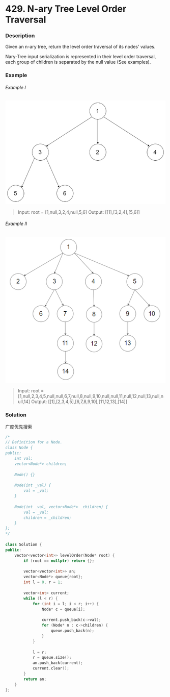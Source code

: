 # 429. N-ary Tree Level Order Traversal

### Description

Given an n-ary tree, return the level order traversal of its nodes' values.

Nary-Tree input serialization is represented in their level order traversal, each group of children is separated by the null value (See examples).

### Example

###### Example I

![](./narytreeexample.png)

> Input: root = [1,null,3,2,4,null,5,6]
> Output: [[1],[3,2,4],[5,6]]

###### Example II

![](./sample_4_964.png)

> Input: root = [1,null,2,3,4,5,null,null,6,7,null,8,null,9,10,null,null,11,null,12,null,13,null,null,14]
> Output: [[1],[2,3,4,5],[6,7,8,9,10],[11,12,13],[14]]

### Solution

广度优先搜索

```c++
/*
// Definition for a Node.
class Node {
public:
    int val;
    vector<Node*> children;

    Node() {}

    Node(int _val) {
        val = _val;
    }

    Node(int _val, vector<Node*> _children) {
        val = _val;
        children = _children;
    }
};
*/

class Solution {
public:
    vector<vector<int>> levelOrder(Node* root) {
        if (root == nullptr) return {};

        vector<vector<int>> an;
        vector<Node*> queue{root};
        int l = 0, r = 1;

        vector<int> current;
        while (l < r) {
            for (int i = l; i < r; i++) {
                Node* c = queue[i];

                current.push_back(c->val);
                for (Node* n : c->children) {
                    queue.push_back(n);
                }
            }

            l = r;
            r = queue.size();
            an.push_back(current);
            current.clear();
        }
        return an;
    }
};
```
